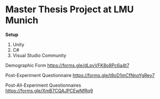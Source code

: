 # Master Thesis Project at LMU Munich

<strong>Setup</strong>
1. Unity
2. C#
3. Visual Studio Community


Demographic Form
https://forms.gle/dLpvVFK8o8Pc6a4t7 

Post-Experiment Questionnaire
https://forms.gle/t8oD1mCfNnoYgRey7 

Post-All-Experiment Questionnaires
https://forms.gle/XmB7CQAJPCEwNfRq9 



